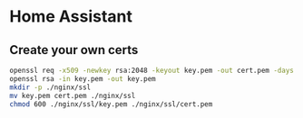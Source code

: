# Home Assistant

## Create your own certs

```bash
openssl req -x509 -newkey rsa:2048 -keyout key.pem -out cert.pem -days 9999
openssl rsa -in key.pem -out key.pem
mkdir -p ./nginx/ssl
mv key.pem cert.pem ./nginx/ssl
chmod 600 ./nginx/ssl/key.pem ./nginx/ssl/cert.pem
```
